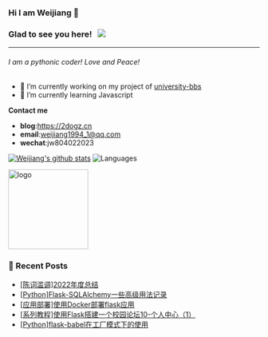 ### Hi I am Weijiang 👋 
### Glad to see you here! &nbsp; ![](https://visitor-badge.glitch.me/badge?page_id=weijiang1994.weijiang1994&style=flat-square&color=0088cc)
---
###### I am a pythonic coder! Love and Peace!
- 🔭 I’m currently working on my project of [university-bbs](https://github.com/weijiang1994/university-bbs)
- 🌱 I’m currently learning Javascript

**Contact me**
- **blog**:https://2dogz.cn
- **email**:weijiang1994_1@qq.com
- **wechat**:jw804022023

[![Weijiang's github stats](https://github-readme-stats.vercel.app/api?username=weijiang1994&show_icons=true&theme=dark&hide_border=true)](https://github.com/weijiang1994/github-readme-stats)
![Languages](https://github-readme-stats.vercel.app/api/top-langs/?username=weijiang1994&&show_icons=true&hide_border=true&theme=dark&layout=compact&langs_count=8&exclude_repo=wxGo)
<!--
**weijiang1994/weijiang1994** is a ✨ _special_ ✨ repository because its `README.md` (this file) appears on your GitHub profile.

Here are some ideas to get you started:

- 🔭 I’m currently working on ...
- 🌱 I’m currently learning ...
- 👯 I’m looking to collaborate on ...
- 🤔 I’m looking for help with ...
- 💬 Ask me about ...
- 📫 How to reach me: ...
- 😄 Pronouns: ...
- ⚡ Fun fact: ...
-->

<img src="https://github-profile-trophy.vercel.app/?username=weijiang1994&theme=dark&column=7&margin-w=10" alt="logo" height="160" align="center" />


### 📝 Recent Posts
<!-- BLOG-POST-LIST:START -->
- [[陈词滥调]2022年度总结](https://2dogz.cn/blog/article/58/)
- [[Python]Flask-SQLAlchemy一些高级用法记录](https://2dogz.cn/blog/article/57/)
- [[应用部署]使用Docker部署flask应用](https://2dogz.cn/blog/article/56/)
- [[系列教程]使用Flask搭建一个校园论坛10-个人中心（1）](https://2dogz.cn/blog/article/55/)
- [[Python]flask-babel在工厂模式下的使用](https://2dogz.cn/blog/article/54/)
<!-- BLOG-POST-LIST:END -->

